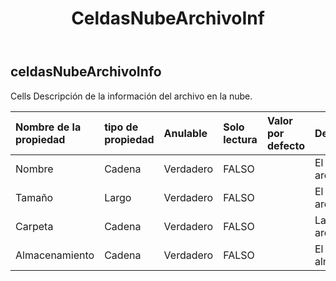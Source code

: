 ﻿---
title: CeldasNubeArchivoInf
second_title: Aspose.Cells Cloud Documen
type: docs
url: /es/specification/model/cellscloudfileinfo/
description: "Aspose.Cells Especificación del modelo de nube: CellsCloudFileInfo. Maneje sin esfuerzo Excel y otros documentos de hoja de cálculo con funciones como abrir, generar, editar, dividir, fusionar, comparar y convertir."
kwords: Excel, Office, Hoja de cálculo, Nube REST API, CellsCloudFileInfo
weight: 50
---
## **celdasNubeArchivoInfo**

 Cells Descripción de la información del archivo en la nube.

| Nombre de la propiedad| tipo de propiedad| Anulable| Solo lectura| Valor por defecto| Descripción|
|:- |:- |:- |:- |:- |:- |
| Nombre| Cadena| Verdadero| FALSO|| El nombre del archivo.|
| Tamaño| Largo| Verdadero| FALSO|| El tamaño del archivo.|
| Carpeta| Cadena| Verdadero| FALSO|| La posición del archivo.|
| Almacenamiento| Cadena| Verdadero| FALSO|| El nombre del almacenamiento.|

